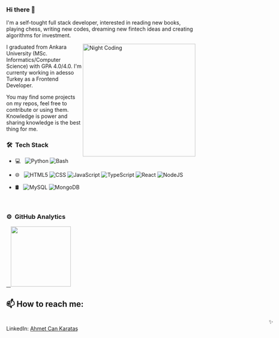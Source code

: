 ### Hi there 👋

I'm a self-tought full stack developer, interested in reading new books, playing chess, writing new codes, dreaming new fintech ideas and creating algorithms for investment.

<img alt="Night Coding" src="https://user-images.githubusercontent.com/53529387/148040299-e4723419-907e-4b4e-bdfe-b84afb189e82.gif" align="right" width="300"/>

I graduated from Ankara University (MSc. Informatics/Computer Science) with GPA 4.0/4.0. I'm currenty working in adesso Turkey as a Frontend Developer.

You may find some projects on my repos, feel free to contribute or using them. Knowledge is power and sharing knowledge is the best thing for me.

### 🛠 &nbsp;Tech Stack

- 💻 &nbsp;
  ![Python](https://img.shields.io/badge/-Python-333333?style=flat&logo=python)
  ![Bash](https://img.shields.io/badge/-Bash%20Script-333333?style=flat&logo=GNU-Bash&logoColor=white)
  
- 🌐 &nbsp;
  ![HTML5](https://img.shields.io/badge/-HTML5-333333?style=flat&logo=HTML5)
  ![CSS](https://img.shields.io/badge/-CSS-333333?style=flat&logo=CSS3&logoColor=1572B6)
  ![JavaScript](https://img.shields.io/badge/-JavaScript-333333?style=flat&logo=javascript)
  ![TypeScript](https://img.shields.io/badge/-TypeScript-333333?style=flat&logo=typescript)
  ![React](https://img.shields.io/badge/-React-333333?style=flat&logo=react)
  ![NodeJS](https://img.shields.io/badge/-node.js-333333?style=flat&logo=node.js)

- 🛢 &nbsp;
  ![MySQL](https://img.shields.io/badge/-MySQL-333333?style=flat&logo=mysql)
  ![MongoDB](https://img.shields.io/badge/-MongoDB-333333?style=flat&logo=mongodb)

 <br/>
 
### ⚙️ &nbsp;GitHub Analytics

<p align="left" >
<a href="https://github.com/ahmetcankaratas">
  &nbsp;&nbsp;&nbsp;<img height="160em" align:"left"  src="https://github-readme-stats-eight-theta.vercel.app/api?username=ahmetcankaratas&show_icons=true&theme=algolia&include_all_commits=true&count_private=true"/>
</a>
</p>



## 📫 How to reach me: <br>

<span style="margin-left:50em;" >✨ LinkedIn:</span> <a href='https://www.linkedin.com/in/ahmetcankaratas//'>Ahmet Can Karataş</a>
